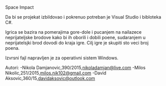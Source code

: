 Space Impact

Da bi se projekat izbildovao i pokrenuo potreban je Visual Studio i bibloteka C#.

Igrica se bazira na pomerajima gore-dole i pucanjem na nailazece neprijateljske brodove kako bi ih oborili i dobili poene, sudaranjem u neprijatelsjki brod dovodi do kraja igre. Cilj igre je skupiti sto veci broj poena.

Izvrsni fajl napravljen je za operativni sistem Windows.

Autori: 
-Nikola Damjanovic,390/2015,nikoladamjan@live.com 
-Milos Nikolic,251/2015,milos.nik102@gmail.com 
-David Aksovic,360/15,davidaksovic@outlook.com
